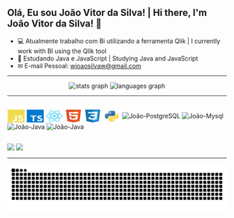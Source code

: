 ## Olá, Eu sou João Vitor da Silva! | Hi there, I'm João Vitor da Silva! 👋

- 💻 Atualmente trabalho com Bi utilizando a ferramenta Qlik | I currently work with BI using the Qlik tool
- 🌱 Estudando Java e JavaScript | Studying Java and JavaScript
- ✉ E-mail Pessoal: wjoaosilvaw@gmail.com

---

<div align="center">
  <img src="https://github-readme-stats.vercel.app/api?username=JoaooVitorSilva&hide_title=false&hide_rank=false&show_icons=true&include_all_commits=true&count_private=true&disable_animations=false&theme=dracula&locale=en&hide_border=false&order=1" height="150" alt="stats graph"  />
  <img src="https://github-readme-stats.vercel.app/api/top-langs?username=JoaooVitorSilva&locale=en&hide_title=false&layout=compact&langs_count=5&theme=dracula&hide_border=false&order=2" height="150" alt="languages graph"  />
</div>

---

<div style="display: inline_block"><br>
  <img align="center" alt="João-Js" height="30" width="40" src="https://raw.githubusercontent.com/devicons/devicon/master/icons/javascript/javascript-plain.svg">
  <img align="center" alt="João-Ts" height="30" width="40" src="https://raw.githubusercontent.com/devicons/devicon/master/icons/typescript/typescript-plain.svg">
  <img align="center" alt="João-React" height="30" width="40" src="https://raw.githubusercontent.com/devicons/devicon/master/icons/react/react-original.svg">
  <img align="center" alt="João-HTML" height="30" width="40" src="https://raw.githubusercontent.com/devicons/devicon/master/icons/html5/html5-original.svg">
  <img align="center" alt="João-CSS" height="30" width="40" src="https://raw.githubusercontent.com/devicons/devicon/master/icons/css3/css3-original.svg">
  <img align="center" alt="João-Python" height="30" width="40" src="https://raw.githubusercontent.com/devicons/devicon/master/icons/python/python-original.svg">
  <img align="center" alt="João-PostgreSQL" height="30" width="40" src="https://cdn.jsdelivr.net/gh/devicons/devicon@latest/icons/postgresql/postgresql-original.svg">
  <img align="center" alt="João-Mysql" height="30" width="40" src="https://cdn.jsdelivr.net/gh/devicons/devicon@latest/icons/mysql/mysql-original.svg" />
  <img align="center" alt="João-Java" height="30" width="40" src="https://cdn.jsdelivr.net/gh/devicons/devicon@latest/icons/java/java-original.svg" />
  <img align="center" alt="João-Java" height="30" width="40" src="https://cdn.jsdelivr.net/gh/devicons/devicon@latest/icons/nodejs/nodejs-original.svg" />
</div>

##

<div> 
  <a href = "wjoaosilvaw@gmail.com"><img src="https://img.shields.io/badge/-Gmail-%23333?style=for-the-badge&logo=gmail&logoColor=white" target="_blank"></a>
  <a href="https://www.linkedin.com/in/jo%C3%A3o-vitor-da-silva-695789224/" target="_blank"><img src="https://img.shields.io/badge/-LinkedIn-%230077B5?style=for-the-badge&logo=linkedin&logoColor=white" target="_blank"></a> 
</div>

---

<picture align="center">
  <source media="(prefers-color-scheme: dark)" srcset="https://raw.githubusercontent.com/JoaooVitorSilva/JoaooVitorSilva/output/github-contribution-grid-snake-dark.svg">
  <source media="(prefers-color-scheme: light)" srcset="https://raw.githubusercontent.com/JoaooVitorSilva/JoaooVitorSilva/output/github-contribution-grid-snake-dark.svg">
  <img align="center" alt="github contribution grid snake animation" src="https://raw.githubusercontent.com/JoaooVitorSilva/JoaooVitorSilva/output/github-contribution-grid-snake.svg">
</picture>

<!--
**JoaooVitorSilva/JoaooVitorSilva** is a ✨ _special_ ✨ repository because its `README.md` (this file) appears on your GitHub profile.

Here are some ideas to get you started:

- 🔭 I’m currently working on ...
- 🌱 I’m currently learning ...
- 👯 I’m looking to collaborate on ...
- 🤔 I’m looking for help with ...
- 💬 Ask me about ...
- 📫 How to reach me: ...
- 😄 Pronouns: ...
- ⚡ Fun fact: ...
-->
